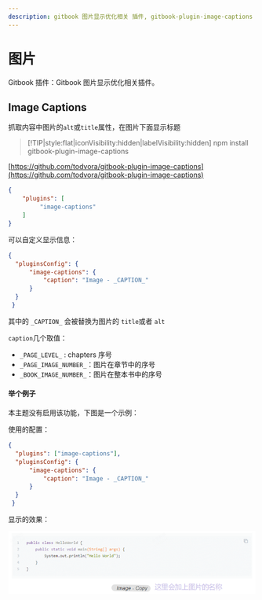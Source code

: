 ```yaml
---
description: gitbook 图片显示优化相关 插件, gitbook-plugin-image-captions 使用教程，插件在线演示
---
```

# 图片

Gitbook 插件：Gitbook 图片显示优化相关插件。

## Image Captions

抓取内容中图片的`alt`或`title`属性，在图片下面显示标题 

> [!TIP|style:flat|iconVisibility:hidden|labelVisibility:hidden]
> npm install gitbook-plugin-image-captions

[https://github.com/todvora/gitbook-plugin-image-captions](https://github.com/todvora/gitbook-plugin-image-captions)

```json
{
    "plugins": [
         "image-captions"
    ]
}
```

可以自定义显示信息：

```json
{
  "pluginsConfig": {
      "image-captions": {
          "caption": "Image - _CAPTION_"
      }
  }
 }
```

其中的 `_CAPTION_` 会被替换为图片的 `title`或者 `alt`

`caption`几个取值：

- `_PAGE_LEVEL_` : chapters 序号
- `_PAGE_IMAGE_NUMBER_`：图片在章节中的序号
- `_BOOK_IMAGE_NUMBER_`：图片在整本书中的序号

#### 举个例子

本主题没有启用该功能，下图是一个示例：

使用的配置：

```json
{
  "plugins": ["image-captions"],
  "pluginsConfig": {
      "image-captions": {
          "caption": "Image - _CAPTION_"
      }
  }
 }
```

显示的效果：

![Image](./img.png)